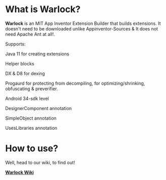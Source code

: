# What is Warlock?

**Warlock** is an MIT App Inventor Extension Builder that builds extensions. It doesn't need to be downloaded unlike Appinventor-Sources & It does not need Apache Ant at all!.

Supports:

Java 11 for creating extensions 

Helper blocks

DX & D8 for dexing

Progaurd for protecting from decompiling, for optimizing/shrinking, obfuscating & preverifier.

Android 34-sdk level

DesignerComponent annotation

SimpleObject annotation

UsesLibraries annotation

# How to use?

Well, head to our wiki, to find out!

<a href="https://github.com/philippinedeveloper/WarlockExtensionCompiler/wiki"><b>Warlock Wiki</b></a>
